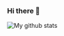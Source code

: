 ### Hi there 👋

![My github stats](https://github-readme-stats.vercel.app/api?username=Fergus-Molloy&show_icons=true&count_private=true&hide_title=true&include_all_commits=true)

<!--
**Fergus-Molloy/Fergus-Molloy** is a ✨ _special_ ✨ repository because its `README.md` (this file) appears on your GitHub profile.

Here are some ideas to get you started:

- 🔭 I’m currently working on ...
- 🌱 I’m currently learning ...
- 👯 I’m looking to collaborate on ...
- 🤔 I’m looking for help with ...
- 💬 Ask me about ...
- 📫 How to reach me: ...
- 😄 Pronouns: ...
- ⚡ Fun fact: ...
-->
